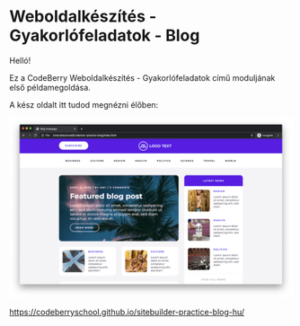 # Weboldalkészítés - Gyakorlófeladatok - Blog

Helló!

Ez a CodeBerry Weboldalkészítés - Gyakorlófeladatok című moduljának első példamegoldása.

A kész oldalt itt tudod megnézni élőben:

![Blog Showcase](assets/sitebuilder-practice-showcase-blog.png?raw=true "Blog Showcase")

https://codeberryschool.github.io/sitebuilder-practice-blog-hu/
